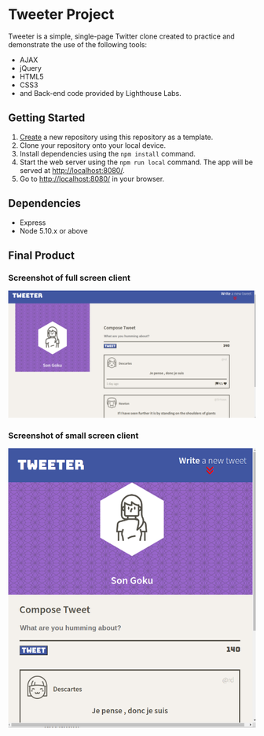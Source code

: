 # Tweeter Project

Tweeter is a simple, single-page Twitter clone created to practice and demonstrate the use of the following tools:
- AJAX
- jQuery
- HTML5
- CSS3
- and Back-end code provided by Lighthouse Labs.

## Getting Started

1. [Create](https://docs.github.com/en/repositories/creating-and-managing-repositories/creating-a-repository-from-a-template) a new repository using this repository as a template.
2. Clone your repository onto your local device.
3. Install dependencies using the `npm install` command.
3. Start the web server using the `npm run local` command. The app will be served at <http://localhost:8080/>.
4. Go to <http://localhost:8080/> in your browser.


## Dependencies

- Express
- Node 5.10.x or above

## Final Product

### Screenshot of full screen client
![Screenshot of screen](/docs/full-screen.png)


### Screenshot of small screen client
![Screenshot of short screen](/docs/small-screen.png)
